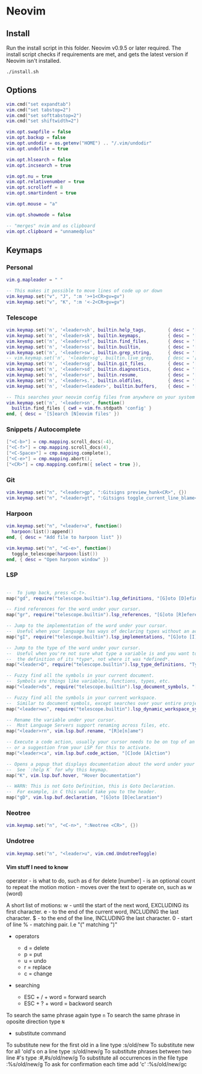 # Neovim

## Install

Run the install script in this folder. Neovim v0.9.5 or later required. The install script checks if requirements are met, and gets the latest version if Neovim isn't installed.

```shell
./install.sh
```

## Options

```lua
vim.cmd("set expandtab")
vim.cmd("set tabstop=2")
vim.cmd("set softtabstop=2")
vim.cmd("set shiftwidth=2")

vim.opt.swapfile = false
vim.opt.backup = false
vim.opt.undodir = os.getenv("HOME") .. "/.vim/undodir"
vim.opt.undofile = true

vim.opt.hlsearch = false
vim.opt.incsearch = true

vim.opt.nu = true
vim.opt.relativenumber = true
vim.opt.scrolloff = 8
vim.opt.smartindent = true

vim.opt.mouse = "a"

vim.opt.showmode = false

-- "merges" nvim and os clipboard
vim.opt.clipboard = "unnamedplus"
```

## Keymaps

### Personal

```lua
vim.g.mapleader = " "

-- This makes it possible to move lines of code up or down
vim.keymap.set("v", "J", ":m '>+1<CR>gv=gv")
vim.keymap.set("v", "K", ":m '<-2<CR>gv=gv")
```

### Telescope

```lua
vim.keymap.set('n', '<leader>sh', builtin.help_tags,        { desc = '[S]earch [H]elp' })
vim.keymap.set('n', '<leader>sk', builtin.keymaps,          { desc = '[S]earch [K]eymaps' })
vim.keymap.set('n', '<leader>sf', builtin.find_files,       { desc = '[S]earch [F]iles' })
vim.keymap.set('n', '<leader>ss', builtin.builtin,          { desc = '[S]earch [S]elect Telescope' })
vim.keymap.set('n', '<leader>sw', builtin.grep_string,      { desc = '[S]earch current [W]ord' })
-- vim.keymap.set('n', '<leader>sg', builtin.live_grep,     { desc = '[S]earch by [G]rep' })
vim.keymap.set('n', '<leader>sg', builtin.git_files,        { desc = '[S]earch [G]it files' })
vim.keymap.set('n', '<leader>sd', builtin.diagnostics,      { desc = '[S]earch [D]iagnostics' })
vim.keymap.set('n', '<leader>sr', builtin.resume,           { desc = '[S]earch [R]esume' })
vim.keymap.set('n', '<leader>s.', builtin.oldfiles,         { desc = '[S]earch Recent Files ("." for repeat)' })
vim.keymap.set('n', '<leader><leader>', builtin.buffers,    { desc = '[ ] Find existing buffers' })

-- This searches your neovim config files from anywhere on your system
vim.keymap.set('n', '<leader>sn', function()
  builtin.find_files { cwd = vim.fn.stdpath 'config' }
end, { desc = '[S]earch [N]eovim files' })
```

### Snippets / Autocomplete

```lua
["<C-b>"] = cmp.mapping.scroll_docs(-4),
["<C-f>"] = cmp.mapping.scroll_docs(4),
["<C-Space>"] = cmp.mapping.complete(),
["<C-e>"] = cmp.mapping.abort(),
["<CR>"] = cmp.mapping.confirm({ select = true }),
```

### Git

```lua
vim.keymap.set("n", "<leader>gp", ":Gitsigns preview_hunk<CR>", {})
vim.keymap.set("n", "<leader>gt", ":Gitsigns toggle_current_line_blame<CR>", {})
```

### Harpoon

```lua
vim.keymap.set("n", "<leader>a", function()
  harpoon:list():append()
end, { desc = "Add file to harpoon list" })

vim.keymap.set("n", "<C-e>", function()
  toggle_telescope(harpoon:list())
end, { desc = "Open harpoon window" })
```

### LSP

```lua

--  To jump back, press <C-t>.
map("gd", require("telescope.builtin").lsp_definitions, "[G]oto [D]efinition")

-- Find references for the word under your cursor.
map("gr", require("telescope.builtin").lsp_references, "[G]oto [R]eferences")

-- Jump to the implementation of the word under your cursor.
--  Useful when your language has ways of declaring types without an actual implementation.
map("gI", require("telescope.builtin").lsp_implementations, "[G]oto [I]mplementation")

-- Jump to the type of the word under your cursor.
--  Useful when you're not sure what type a variable is and you want to see
--  the definition of its *type*, not where it was *defined*.
map("<leader>D", require("telescope.builtin").lsp_type_definitions, "Type [D]efinition")

-- Fuzzy find all the symbols in your current document.
--  Symbols are things like variables, functions, types, etc.
map("<leader>ds", require("telescope.builtin").lsp_document_symbols, "[D]ocument [S]ymbols")

-- Fuzzy find all the symbols in your current workspace.
--  Similar to document symbols, except searches over your entire project.
map("<leader>ws", require("telescope.builtin").lsp_dynamic_workspace_symbols, "[W]orkspace [S]ymbols")

-- Rename the variable under your cursor.
--  Most Language Servers support renaming across files, etc.
map("<leader>rn", vim.lsp.buf.rename, "[R]e[n]ame")

-- Execute a code action, usually your cursor needs to be on top of an error
-- or a suggestion from your LSP for this to activate.
map("<leader>ca", vim.lsp.buf.code_action, "[C]ode [A]ction")

-- Opens a popup that displays documentation about the word under your cursor
--  See `:help K` for why this keymap.
map("K", vim.lsp.buf.hover, "Hover Documentation")

-- WARN: This is not Goto Definition, this is Goto Declaration.
--  For example, in C this would take you to the header.
map("gD", vim.lsp.buf.declaration, "[G]oto [D]eclaration")
```

### Neotree

```lua
vim.keymap.set("n", "<C-n>", ":Neotree <CR>", {})
```

### Undotree

```lua
vim.keymap.set("n", "<leader>u", vim.cmd.UndotreeToggle)
```

#### Vim stuff I need to know

operator - is what to do, such as  d  for delete
[number] - is an optional count to repeat the motion
motion   - moves over the text to operate on, such as  w (word)

A short list of motions:
    w - until the start of the next word, EXCLUDING its first character.
    e - to the end of the current word, INCLUDING the last character.
    $ - to the end of the line, INCLUDING the last character.
    0 - start of line
    % - matching pair. I.e "(" matching ")"

- operators
  - d = delete
  - p = put
  - u = undo
  - r = replace
  - c = change

- searching
  - ESC + / + word = forward search
  - ESC + ? + word = backword search

To search the same phrase again type `n`
To search the same phrase in oposite direction type `N`

- substitute command

To substitute new for the first old in a line type    :s/old/new
To substitute new for all 'old's on a line type       :s/old/new/g
To substitute phrases between two line #'s type       :#,#s/old/new/g
To substitute all occurrences in the file type        :%s/old/new/g
To ask for confirmation each time add 'c'             :%s/old/new/gc
